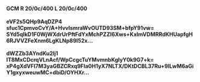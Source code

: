 #### GCM R 20/0c/400 L 20/0c/400
**eVF2s5QHp9AqDZP4**<br/>**sfuc1CpmvoCvY/A+HvvlsmraWvOUTD93SM+bfpY91vw=**<br/>**SYd5qIkD1F0WjWXdrUrPftFdYxMchPZZI6Xws+KxlmVDMRRdKHUapfgH6RJVVZFeXnm6LgKLNp89I52x...**<br/><br/>
**dWZZb3AYndKu2Ij1**<br/>**IT8MxCDcrqVLnAcf/WpCcgcTuYMvmnbKglyY0k9G7+k=**<br/>**xP4gXdVFl7M3yaGBZCRxq9FIa0H1yX7NLTX/DKtDCBL37Ru+9lLwM6aGiY1gxyxweuwMC+dbiD/OYHXr...**